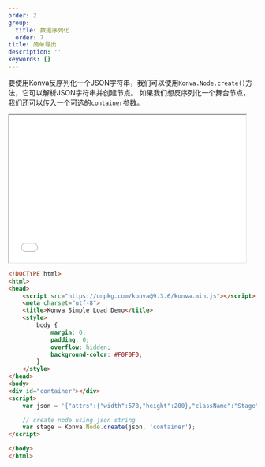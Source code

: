 ```yaml
---
order: 2
group:
  title: 数据序列化
  order: 7
title: 简单导出
description: ''
keywords: []
---
```


要使用Konva反序列化一个JSON字符串，我们可以使用`Konva.Node.create()`方法，它可以解析JSON字符串并创建节点。 如果我们想反序列化一个舞台节点，我们还可以传入一个可选的`container`参数。

<iframe src="/downloads/code/data_and_serialization/Simple_Load.html" style="width: 50vw;height:300px;"></iframe>

```html
<!DOCTYPE html>
<html>
<head>
    <script src="https://unpkg.com/konva@9.3.6/konva.min.js"></script>
    <meta charset="utf-8">
    <title>Konva Simple Load Demo</title>
    <style>
        body {
            margin: 0;
            padding: 0;
            overflow: hidden;
            background-color: #F0F0F0;
        }
    </style>
</head>
<body>
<div id="container"></div>
<script>
    var json = '{"attrs":{"width":578,"height":200},"className":"Stage","children":[{"attrs":{},"className":"Layer","children":[{"attrs":{"x":100,"y":100,"sides":6,"radius":70,"fill":"red","stroke":"black","strokeWidth":4},"className":"RegularPolygon"}]}]}';

    // create node using json string
    var stage = Konva.Node.create(json, 'container');
</script>

</body>
</html>
```
